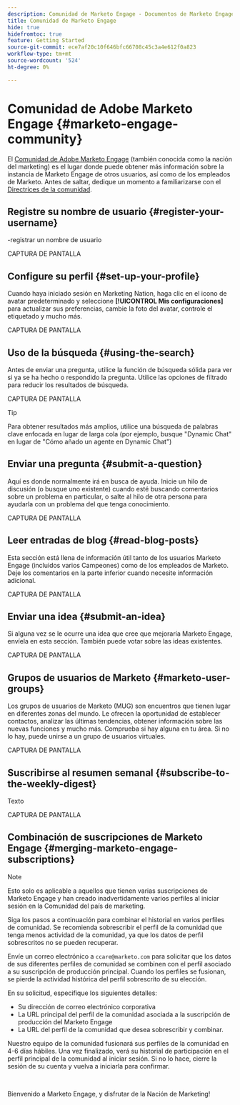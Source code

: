 ```yaml
---
description: Comunidad de Marketo Engage - Documentos de Marketo Engage - Documentación del producto
title: Comunidad de Marketo Engage
hide: true
hidefromtoc: true
feature: Getting Started
source-git-commit: ece7af20c10f646bfc66708c45c3a4e612f0a823
workflow-type: tm+mt
source-wordcount: '524'
ht-degree: 0%

---
```


# Comunidad de Adobe Marketo Engage {#marketo-engage-community}

El [Comunidad de Adobe Marketo Engage](https://nation.marketo.com/) (también conocida como la nación del marketing) es el lugar donde puede obtener más información sobre la instancia de Marketo Engage de otros usuarios, así como de los empleados de Marketo. Antes de saltar, dedique un momento a familiarizarse con el [Directrices de la comunidad](https://nation.marketo.com/t5/community-guidelines/ct-p/community-guidelines).

## Registre su nombre de usuario {#register-your-username}

-registrar un nombre de usuario

CAPTURA DE PANTALLA

## Configure su perfil {#set-up-your-profile}

Cuando haya iniciado sesión en Marketing Nation, haga clic en el icono de avatar predeterminado y seleccione **[!UICONTROL Mis configuraciones]** para actualizar sus preferencias, cambie la foto del avatar, controle el etiquetado y mucho más.

CAPTURA DE PANTALLA

## Uso de la búsqueda {#using-the-search}

Antes de enviar una pregunta, utilice la función de búsqueda sólida para ver si ya se ha hecho o respondido la pregunta. Utilice las opciones de filtrado para reducir los resultados de búsqueda.

CAPTURA DE PANTALLA

>[!TIP]
>
>Para obtener resultados más amplios, utilice una búsqueda de palabras clave enfocada en lugar de larga cola (por ejemplo, busque &quot;Dynamic Chat&quot; en lugar de &quot;Cómo añado un agente en Dynamic Chat&quot;)

## Enviar una pregunta {#submit-a-question}

Aquí es donde normalmente irá en busca de ayuda. Inicie un hilo de discusión (o busque uno existente) cuando esté buscando comentarios sobre un problema en particular, o salte al hilo de otra persona para ayudarla con un problema del que tenga conocimiento.

CAPTURA DE PANTALLA

## Leer entradas de blog {#read-blog-posts}

Esta sección está llena de información útil tanto de los usuarios Marketo Engage (incluidos varios Campeones) como de los empleados de Marketo. Deje los comentarios en la parte inferior cuando necesite información adicional.

CAPTURA DE PANTALLA

## Enviar una idea {#submit-an-idea}

Si alguna vez se le ocurre una idea que cree que mejoraría Marketo Engage, envíela en esta sección. También puede votar sobre las ideas existentes.

CAPTURA DE PANTALLA

## Grupos de usuarios de Marketo {#marketo-user-groups}

Los grupos de usuarios de Marketo (MUG) son encuentros que tienen lugar en diferentes zonas del mundo. Le ofrecen la oportunidad de establecer contactos, analizar las últimas tendencias, obtener información sobre las nuevas funciones y mucho más. Comprueba si hay alguna en tu área. Si no lo hay, puede unirse a un grupo de usuarios virtuales.

CAPTURA DE PANTALLA

## Suscribirse al resumen semanal {#subscribe-to-the-weekly-digest}

Texto

CAPTURA DE PANTALLA

## Combinación de suscripciones de Marketo Engage {#merging-marketo-engage-subscriptions}

>[!NOTE]
>
>Esto solo es aplicable a aquellos que tienen varias suscripciones de Marketo Engage y han creado inadvertidamente varios perfiles al iniciar sesión en la Comunidad del país de marketing.

Siga los pasos a continuación para combinar el historial en varios perfiles de comunidad. Se recomienda sobrescribir el perfil de la comunidad que tenga menos actividad de la comunidad, ya que los datos de perfil sobrescritos no se pueden recuperar.

Envíe un correo electrónico a `ccare@marketo.com` para solicitar que los datos de sus diferentes perfiles de comunidad se combinen con el perfil asociado a su suscripción de producción principal. Cuando los perfiles se fusionan, se pierde la actividad histórica del perfil sobrescrito de su elección.

En su solicitud, especifique los siguientes detalles:

* Su dirección de correo electrónico corporativa
* La URL principal del perfil de la comunidad asociada a la suscripción de producción del Marketo Engage
* La URL del perfil de la comunidad que desea sobrescribir y combinar.

Nuestro equipo de la comunidad fusionará sus perfiles de la comunidad en 4-6 días hábiles. Una vez finalizado, verá su historial de participación en el perfil principal de la comunidad al iniciar sesión. Si no lo hace, cierre la sesión de su cuenta y vuelva a iniciarla para confirmar.

<br>

Bienvenido a Marketo Engage, y disfrutar de la Nación de Marketing!
